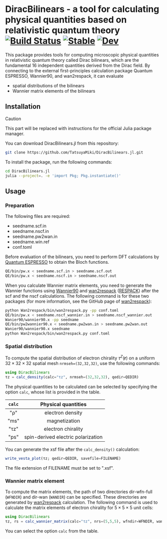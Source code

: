 # DiracBilinears - a tool for calculating physical quantities based on relativistic quantum theory [![Build Status](https://github.com/TatsuyaMiki/DiracBilinears.jl/actions/workflows/CI.yml/badge.svg?branch=main)](https://github.com/TatsuyaMiki/DiracBilinears.jl/actions/workflows/CI.yml?query=branch%3Amain) [![Stable](https://img.shields.io/badge/docs-stable-blue.svg)](https://TatsuyaMiki.github.io/DiracBilinears.jl/stable/) [![Dev](https://img.shields.io/badge/docs-dev-blue.svg)](https://TatsuyaMiki.github.io/DiracBilinears.jl/dev/)


This package provides tools for computing microscopic physical quantities in relativistic quantum theory called Dirac bilinears, which are the fundamental 16 independent quantities derived from the Dirac field.
By connecting to the external first-principles calculation package Quantum ESPRESSO, Wannier90, and wan2respack, it can evaluate 
- spatial distributions of the bilinears
- Wannier matrix elements of the bilinears

## Installation

> [!CAUTION]
> This part will be replaced with instructions for the official Julia package manager.

You can download DiracBilinears.jl from this repository:
```sh
git clone https://github.com/TatsuyaMiki/DiracBilinears.jl.git
```
To install the package, run the following commands:
```sh
cd DiracBilinears.jl
julia --project=. -e 'import Pkg; Pkg.instantiate()'
```
<!-- 
[TO BE REPLACED]
DiracBilinears.jl can be installed with the Julia package manager as
```
julia -e 'import Pkg; Pkg.add("DiracBilinears")'
```
-->

## Usage

### Preparation

The following files are required:
- seedname.scf.in
- seedname.nscf.in
- seedname.pw2wan.in
- seedname.win.ref
- conf.toml


Before evaluation of the bilinears, you need to perform DFT calculations by [Quantum ESPRESSO] to obtain the Bloch functions.
```sh
QE/bin/pw.x < seedname.scf.in > seedname.scf.out
QE/bin/pw.x < seedname.nscf.in > seedname.nscf.out
```
[Quantum ESPRESSO]: https://www.quantum-espresso.org

When you calculate Wannier matrix elements, you need to generate the Wannier functions using [Wannier90] and [wan2respack] ([RESPACK]) after the scf and the nscf calculations.
The following command is for these two packages (for more information, see the GitHub page of [wan2respack]):
```sh
python Wan2respack/bin/wan2respack.py -pp conf.toml
QE/bin/pw.x < seedname.nscf_wannier.in > seedname.nscf_wannier.out
Wanier90/wannier90.x -pp seedname
QE/bin/pw2wannier90.x < seedname.pw2wan.in > seedname.pw2wan.out
Wanier90/wannier90.x seedname
python Wan2respack/bin/wan2respack.py conf.toml
```
[wan2respack]: https://github.com/respack-dev/wan2respack/tree/main
[Wannier90]: https://wannier.org
[RESPACK]: https://sites.google.com/view/kazuma7k6r


### Spatial distribution

To compute the spatial distribution of electron chirality $\tau^Z(\boldsymbol{r})$ on a uniform $32\times 32\times 32$ spatial mesh ``nrmseh=(32,32,32)``, use the following commands:
```Julia
using DiracBilinears
τz = calc_density(calc="τz", nrmseh=(32,32,32), qedir=QEDIR)
```
The physical quantities to be calculated can be selected by specifying the option ``calc``, whose list is provided in the table.

|``calc`` | Physical quantities |
|:---:|:---:|
|"ρ"| electron density |
|"ms"| magnetization |
|"τz"|electron chirality|
|"ps"|spin-derived electric polarization|  

You can generate the xsf file after the ``calc_density()`` calculation:
```Julia
write_vesta_plot(τz; qedir=QEDIR, savefile=FILENAME)
```
The file extension of FILENAME must be set to ".xsf".




### Wannier matrix element

To compute the matrix elements, the path of two directories dir-wfn-full (``WFNDIR``) and dir-wan (``WANDIR``) can be specified.
These directories are generated by [wan2respack] calculation.
The following command is used to calculate the matrix elements of electron chirality for $5\times 5 \times 5$ unit cells:
```Julia
using DiracBilinears
τz, rs = calc_wannier_matrix(calc="τz", nrs=(5,5,5), wfndir=WFNDIR, wandir=WANDIR)
```
You can select the option ``calc`` from the table.
